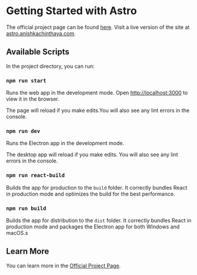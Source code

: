 # Getting Started with Astro

The official project page can be found [here](https://anishk.ml/astro/). Visit a live version of the site at [astro.anishkachinthaya.com](https://astro.anishkachinthaya.com/). 

## Available Scripts

In the project directory, you can run:

### `npm run start`

Runs the web app in the development mode. Open [http://localhost:3000](http://localhost:3000) to view it in the browser.

The page will reload if you make edits.You will also see any lint errors in the console.

### `npm run dev`

Runs the Electron app in the development mode.

The desktop app will reload if you make edits. You will also see any lint errors in the console.

### `npm run react-build`

Builds the app for production to the `build` folder. It correctly bundles React in production mode and optimizes the build for the best performance.

### `npm run build`

Builds the app for distribution to the `dist` folder. It correctly bundles React in production mode and packages the Electron app for both Windows and macOS.s

## Learn More

You can learn more in the [Official Project Page](https://anishk.ml/html/astro.html).
